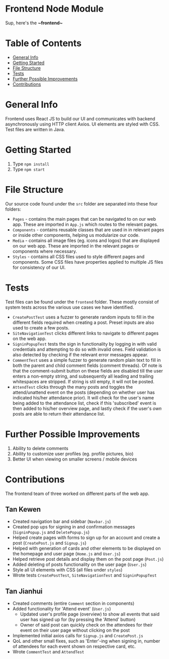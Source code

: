# Frontend Node Module

Sup, here's the **~frontend~**

# Table of Contents

- [General Info](#General-Info)
- [Getting Started](#Getting-Started)
- [File Structure](#File-Structure)
- [Tests](#Tests)
- [Further Possible Improvements ](#Further-Possible-Improvements)
- [Contributions](#Contributions)

# General Info

Frontend uses React JS to build our UI and communicates with backend asynchronously using HTTP client Axios. UI elements are styled with CSS. Test files are written in Java.

# Getting Started

1. Type `npm install`
2. Type `npm start`

# File Structure

Our source code found under the `src` folder are separated into these four folders:

- `Pages` - contains the main pages that can be navigated to on our web app. These are imported in `App.js` which routes to the relevant pages.
- `Components` - contains reusable classes that are used in in relevant pages or inside other components, helping us modularize our code.
- `Media` - contains all image files (eg. icons and logos) that are displayed on our web app. These are imported in the relevant pages or components where necessary.
- `Styles` - contains all CSS files used to style different pages and components. Some CSS files have properties applied to multiple JS files for consistency of our UI.

# Tests

Test files can be found under the `frontend` folder. These mostly consist of system tests across the various use cases we have identified.

- `CreatePostTest` uses a fuzzer to generate random inputs to fill in the different fields required when creating a post. Preset inputs are also used to create a few posts.
- `SiteNavigationTest` clicks different links to navigate to different pages on the web app.
- `SigninPopupTest` tests the sign in functionality by logging in with valid credentials and attempting to do so with invalid ones. Field validation is also detected by checking if the relevant error messages appear.
- `CommentTest` uses a simple fuzzer to generate random plain text to fill in both the parent and child comment fields (comment threads). Of note is that the comment-submit button on these fields are disabled till the user enters a non-empty string, and subsequently all leading and trailing whitespaces are stripped. If string is stil empty, it will not be posted.
- `AttendTest` clicks through the many posts and toggles the attend/unattend event on the posts (depending on whether user has indicated his/her attendance prior). It will check for the user's name being added to the attendance list, check if this 'subscribed' event is then added to his/her overview page, and lastly check if the user's _own_ posts are able to return their attendance list.

# Further Possible Improvements

1. Ability to delete comments
2. Ability to customize user profiles (eg. profile pictures, bio)
3. Better UI when viewing on smaller screens / mobile devices

# Contributions

The frontend team of three worked on different parts of the web app.

## Tan Kewen

- Created navigation bar and sidebar (`Navbar.js`)
- Created pop ups for signing in and confirmation messages (`SigninPopup.js` and `DeletePopup.js`)
- Helped create pages with forms to sign up for an account and create a post (`CreatePost.js` and `Signup.js`)
- Helped with generation of cards and other elements to be displayed on the homepage and user page (`Home.js` and `User.js`)
- Helped retrieve post details and display them on the post page (`Post.js`)
- Added deleting of posts functionality on the user page (`User.js`)
- Style all UI elements with CSS (all files under `styles`)
- Wrote tests `CreatePostTest`, `SiteNavigationTest` and `SigninPopupTest`

## Tan Jianhui

- Created comments (entire `Comment` section in components)
- Added functionality for 'Attend event' (`User.js`)
  - Updated user's profile page (overview) to show all events that said user has signed up for (by pressing the 'Attend' button)
  - Owner of said post can quickly check on the attendees for their event on their user page without clicking on the post
- Implemented initial axios calls for `Signup.js` and `CreatePost.js`
- QoL and other small fixes, such as 'Enter'-ing when signing in, number of attendees for each event shown on respective card, etc.
- Wrote `CommentTest` and `AttendTest`
